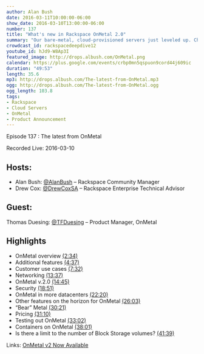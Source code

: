 ```yaml
---
author: Alan Bush
date: 2016-03-11T10:00:00-06:00
show_date: 2016-03-10T13:00:00-06:00
number: 137
title: "What's new in Rackspace OnMetal 2.0"
summary: "Our bare-metal, cloud-provisioned servers just leveled up. Check out what's new."
crowdcast_id: rackspacedeepdive12
youtube_id: hJd9-W8Ap3I
featured_image: http://drops.albush.com/OnMetal.png
calendar: https://plus.google.com/events/crbp0mn5qspuon9cord44j609ic
duration: "49:53"
length: 35.6
mp3: http://drops.albush.com/The-latest-from-OnMetal.mp3
ogg: http://drops.albush.com/The-latest-from-OnMetal.ogg
ogg_length: 103.8
tags:
- Rackspace
- Cloud Servers
- OnMetal
- Product Announcement
---
```

Episode 137 : The latest from OnMetal

Recorded Live: 2016-03-10

<!--more-->

## Hosts:

- Alan Bush: [@AlanBush](https://twitter.com/alanbush) – Rackspace Community Manager
- Drew Cox: [@DrewCoxSA](https://twitter.com/drewcoxsa) – Rackspace Enterprise Technical Advisor

## Guest:
Thomas Duesing: [@TFDuesing](https://twitter.com/tfduesing) – Product Manager, OnMetal


## Highlights

- OnMetal overview [(2:34)](https://youtu.be/hJd9-W8Ap3I?t=2m34s)
- Additional features [(4:37)](https://youtu.be/hJd9-W8Ap3I?t=4m37s)
- Customer use cases [(7:32)](https://youtu.be/hJd9-W8Ap3I?t=7m32s)
- Networking [(13:37)](https://youtu.be/hJd9-W8Ap3I?t=13m37s)
- OnMetal v.2.0 [(14:45)](https://youtu.be/hJd9-W8Ap3I?t=14m45s)
- Security [(18:51)](https://youtu.be/hJd9-W8Ap3I?t=18m51s)
- OnMetal in more datacenters [(22:20)](https://youtu.be/hJd9-W8Ap3I?t=22m20s)
- Other features on the horizon for OnMetal [(26:03)](https://youtu.be/hJd9-W8Ap3I?t=26m03s)
- “Bear” Metal [(30:21)](https://youtu.be/hJd9-W8Ap3I?t=30m21s)
- Pricing [(31:10)](https://youtu.be/hJd9-W8Ap3I?t=31m10s)
- Testing out OnMetal [(33:02)](https://youtu.be/hJd9-W8Ap3I?t=33m02s)
- Containers on OnMetal [(38:01)](https://youtu.be/hJd9-W8Ap3I?t=38m01s)
- Is there a limit to the number of Block Storage volumes? [(41:39)](https://youtu.be/hJd9-W8Ap3I?t=41m39s)

Links:
[OnMetal v2 Now Available](https://blog.rackspace.com/better-hybrid-connectivity-global-reach-and-improved-storage-onmetal-v2-now-available/)
